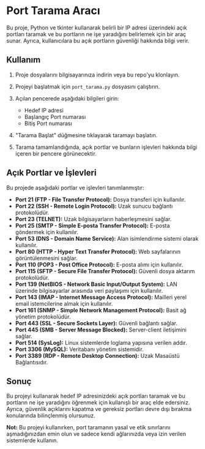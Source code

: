 # Port Tarama Aracı

Bu proje, Python ve tkinter kullanarak belirli bir IP adresi üzerindeki açık portları taramak ve bu portların ne işe yaradığını belirlemek için bir araç sunar. Ayrıca, kullanıcılara bu açık portların güvenliği hakkında bilgi verir.

## Kullanım

1. Proje dosyalarını bilgisayarınıza indirin veya bu repo'yu klonlayın.

2. Projeyi başlatmak için `port_tarama.py` dosyasını çalıştırın.

3. Açılan pencerede aşağıdaki bilgileri girin:
   - Hedef IP adresi
   - Başlangıç Port numarası
   - Bitiş Port numarası

4. "Tarama Başlat" düğmesine tıklayarak taramayı başlatın.

5. Tarama tamamlandığında, açık portlar ve bunların işlevleri hakkında bilgi içeren bir pencere görünecektir.

## Açık Portlar ve İşlevleri

Bu projede aşağıdaki portlar ve işlevleri tanımlanmıştır:

- **Port 21 (FTP - File Transfer Protocol):** Dosya transferi için kullanılır.
- **Port 22 (SSH - Remote Login Protocol):** Uzak sunucu bağlantı protokolüdür.
- **Port 23 (TELNET):** Uzak bilgisayarların haberleşmesini sağlar.
- **Port 25 (SMTP - Simple E-posta Transfer Protocol):** E-posta göndermek için kullanılır.
- **Port 53 (DNS - Domain Name Service):** Alan isimlendirme sistemi olarak kullanılır.
- **Port 80 (HTTP - Hyper Text Transfer Protocol):** Web sayfalarının görüntülenmesini sağlar.
- **Port 110 (POP3 - Post Office Protocol):** E-posta alımı için kullanılır.
- **Port 115 (SFTP - Secure File Transfer Protocol):** Güvenli dosya aktarım protokolüdür.
- **Port 139 (NetBIOS - Network Basic Input/Output System):** LAN üzerinde bilgisayarlar arasında veri paylaşımı için kullanılır.
- **Port 143 (IMAP - Internet Message Access Protocol):** Mailleri yerel email istemcilerine almak için kullanılır.
- **Port 161 (SNMP - Simple Network Management Protocol):** Basit ağ yönetim protokolüdür.
- **Port 443 (SSL - Secure Sockets Layer):** Güvenli bağlantı sağlar.
- **Port 445 (SMB - Server Message Blocked):** Server-client iletişimini sağlar.
- **Port 514 (SysLog):** Linux sistemlerde loglama yapısına verilen addır.
- **Port 3306 (MySQL):** Veritabanı yönetim sistemidir.
- **Port 3389 (RDP - Remote Desktop Connection):** Uzak Masaüstü Bağlantısıdır.

## Sonuç

Bu projeyi kullanarak hedef IP adresinizdeki açık portları taramak ve bu portların ne işe yaradığını öğrenmek için kullanışlı bir araç elde edersiniz. Ayrıca, güvenlik açıklarını kapatma ve gereksiz portları devre dışı bırakma konularında bilinçlenmiş olursunuz.

**Not:** Bu projeyi kullanırken, port taramanın yasal ve etik sınırlarını aşmadığınızdan emin olun ve sadece kendi ağlarınızda veya izin verilen sistemlerde kullanın.
